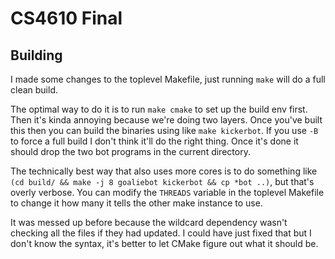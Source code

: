 # CS4610 Final

## Building

I made some changes to the toplevel Makefile, just running `make` will do a full
clean build.

The optimal way to do it is to run `make cmake` to set up the build env first.
Then it's kinda annoying because we're doing two layers.  Once you've built this
then you can build the binaries using like `make kickerbot`.  If you use `-B` to
force a full build I don't think it'll do the right thing.  Once it's done it
should drop the two bot programs in the current directory.

The technically best way that also uses more cores is to do something like
`(cd build/ && make -j 8 goaliebot kickerbot && cp *bot ..)`, but that's overly
verbose.  You can modify the `THREADS` variable in the toplevel Makefile to
change it how many it tells the other make instance to use.

It was messed up before because the wildcard dependency wasn't checking all the
files if they had updated.  I could have just fixed that but I don't know the
syntax, it's better to let CMake figure out what it should be.
